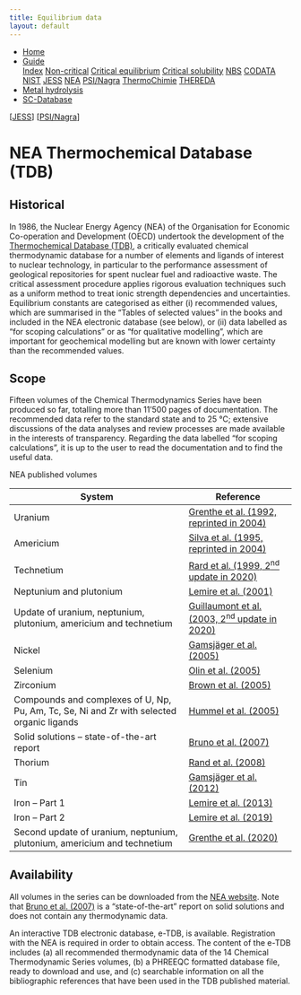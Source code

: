 ```yaml
---
title: Equilibrium data
layout: default
---
```

<ul>
  <li><a href="/">Home</a></li>
  <li class="dropdown">
    <a href="javascript:void(0)" class="dropbtn" class="active">Guide</a>
    <div class="dropdown-content">
      <a href="index.html">Index</a>
      <a href="noncritical.html">Non-critical</a>
      <a href="critical-equilibrium.html">Critical equilibrium</a>
      <a href="critical-solubility.html">Critical solubility</a>
      <a href="NBS.html">NBS</a>
      <a href="CODATA.html">CODATA</a>
      <a href="NIST.html">NIST</a>
      <a href="JESS.html">JESS</a>
      <a class="active" href="NEA.html">NEA</a>
      <a href="PSI.html">PSI/Nagra</a>
      <a href="thermochimie.html">ThermoChimie</a>
      <a href="THEREDA.html">THEREDA</a>
    </div>
  </li>
  <li><a href="/cost-nectar.html">Metal hydrolysis</a></li>
  <li><a href="/sc-database.html">SC-Database</a></li>
</ul>

[[JESS](JESS.html)] [[PSI/Nagra](PSI.html)]

# NEA Thermochemical Database (TDB)

## Historical

In 1986, the Nuclear Energy Agency (ΝΕΑ) of the Organisation for Economic Co-operation and Development (OECD) undertook the development of the <a  href="https://www.oecd-nea.org/dbtdb/" target="_blank" rel="noopener">Thermochemical Database (TDB)</a>, a critically evaluated chemical thermodynamic database for a number of elements and ligands of interest to nuclear technology, in particular to the performance assessment of geological repositories for spent nuclear fuel and radioactive waste. The critical assessment procedure applies rigorous evaluation techniques such as a uniform method to treat ionic strength dependencies and uncertainties. Equilibrium constants are categorised as either (i) recommended values, which are summarised in the “Tables of selected values” in the books and included in the NEA electronic database (see below), or (ii) data labelled as “for scoping calculations” or as “for qualitative modelling”, which are important for geochemical modelling but are known with lower certainty than the recommended values.

## Scope

Fifteen volumes of the Chemical Thermodynamics Series have been produced so far, totalling more than 11’500 pages of documentation. The recommended data refer to the standard state and to 25 °C; extensive discussions of the data analyses and review processes are made available in the interests of transparency. Regarding the data labelled “for scoping calculations”, it is up to the user to read the documentation and to find the useful data.

NEA published volumes

| System   | Reference |
| ----------------      | --------- |
| Uranium |	<a  href="https://www.oecd-nea.org/jcms/pl_13704/chemical-thermodynamics-of-uranium-reprint" target="_blank" rel="noopener">Grenthe et al. (1992, reprinted in 2004)</a> |
| Americium |	<a  href="https://www.oecd-nea.org/jcms/pl_13706/chemical-thermodynamics-of-americium-reprint" target="_blank" rel="noopener">Silva et al. (1995, reprinted in 2004)</a> |
| Technetium |	<a  href="https://www.oecd-nea.org/jcms/pl_37388/chemical-thermodynamics-of-technetium" target="_blank" rel="noopener">Rard et al. (1999, 2<sup>nd</sup> update in 2020)</a> |
| Neptunium and plutonium |	<a  href="https://www.oecd-nea.org/jcms/pl_13530/chemical-thermodynamics-of-neptunium-and-plutonium" target="_blank" rel="noopener">Lemire et al. (2001)</a> |
| Update of uranium, neptunium, plutonium, americium and technetium	| <a  href="https://www.oecd-nea.org/jcms/pl_37389/update-on-the-chemical-thermodynamics-of-uranium-neptunium-plutonium-americium-and-technetium" target="_blank" rel="noopener">Guillaumont et al. (2003, 2<sup>nd</sup> update in 2020)</a> |
| Nickel |	<a  href="https://www.oecd-nea.org/jcms/pl_37415/chemical-thermodynamics-of-nickel" target="_blank" rel="noopener">Gamsjäger et al. (2005)</a> |
| Selenium |	<a  href="https://www.oecd-nea.org/jcms/pl_37421/chemical-thermodynamics-of-selenium" target="_blank" rel="noopener">Olin et al. (2005)</a> |
| Zirconium |	<a  href="https://www.oecd-nea.org/jcms/pl_37426/chemical-thermodynamics-of-zirconium" target="_blank" rel="noopener">Brown et al. (2005)</a> |
| Compounds and complexes of U, Np, Pu, Am, Tc, Se, Ni and Zr with selected organic ligands |	<a  href="https://www.oecd-nea.org/jcms/pl_37427/chemical-thermodynamics-of-compounds-and-complexes-of-u-np-pu-am-tc-se-ni-and-zr-with-selected-organic-ligands" target="_blank" rel="noopener">Hummel et al. (2005)</a> |
| Solid solutions – state-of-the-art report |	<a  href="https://www.oecd-nea.org/jcms/pl_14272/chemical-thermodynamics-of-solid-solutions-of-interest-in-nuclear-waste-management" target="_blank" rel="noopener">Bruno et al. (2007)</a> |
| Thorium |	<a  href="https://www.oecd-nea.org/jcms/pl_14270/chemical-thermodynamics-of-thorium" target="_blank" rel="noopener">Rand et al. (2008)</a> |
| Tin |	<a  href="https://www.oecd-nea.org/jcms/pl_14372/chemical-thermodynamics-of-tin" target="_blank" rel="noopener">Gamsjäger et al. (2012)</a> |
| Iron – Part 1	| <a  href="https://www.oecd-nea.org/jcms/pl_14374/chemical-thermodynamics-of-iron-part-1" target="_blank" rel="noopener">Lemire et al. (2013)</a> |
| Iron – Part 2 | <a  href="https://www.oecd-nea.org/jcms/pl_22611/chemical-thermodynamics-of-iron-part-2" target="_blank" rel="noopener">Lemire et al. (2019)</a> |
| Second update of uranium, neptunium, plutonium, americium and technetium | <a  href="https://www.oecd-nea.org/jcms/pl_46643/second-update-on-the-chemical-thermodynamics-of-u-np-pu-am-and-tc" target="_blank" rel="noopener">Grenthe et al. (2020)</a> |


## Availability

All volumes in the series can be downloaded from the <a  href="https://www.oecd-nea.org/dbtdb/info/publications" target="_blank" rel="noopener">NEA website</a>. Note that <a  href="https://www.oecd-nea.org/jcms/pl_14272/chemical-thermodynamics-of-solid-solutions-of-interest-in-nuclear-waste-management" target="_blank" rel="noopener">Bruno et al. (2007)</a> is a “state-of-the-art” report on solid solutions and does not contain any thermodynamic data.

An interactive TDB electronic database, e-TDB, is available. Registration with the NEA is required in order to obtain access. The content of the e-TDB includes (a) all recommended thermodynamic data of the 14 Chemical Thermodynamic Series volumes, (b) a PHREEQC formatted database file, ready to download and use, and (c) searchable information on all the bibliographic references that have been used in the TDB published material. 
